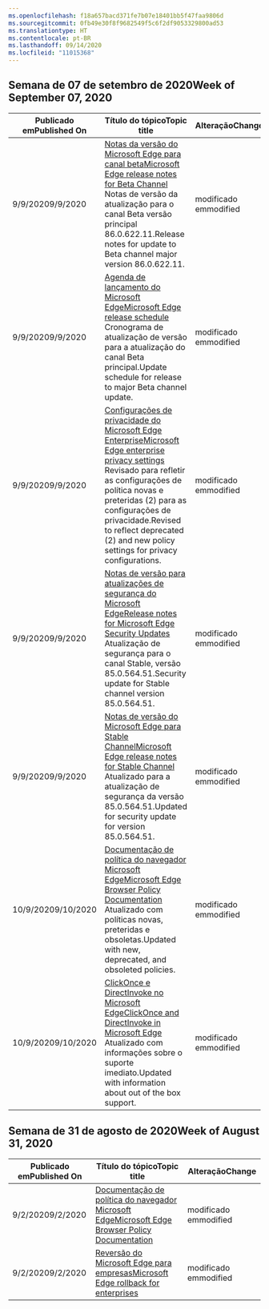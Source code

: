 ```yaml
---
ms.openlocfilehash: f18a657bacd371fe7b07e18401bb5f47faa9806d
ms.sourcegitcommit: 0fb49e30f8f9682549f5c6f2df9053329800ad53
ms.translationtype: HT
ms.contentlocale: pt-BR
ms.lasthandoff: 09/14/2020
ms.locfileid: "11015368"
---
```

<!-- This file is generated automatically each week. Changes made to this file will be overwritten.-->




## <span data-ttu-id="dcf22-101">Semana de 07 de setembro de 2020</span><span class="sxs-lookup"><span data-stu-id="dcf22-101">Week of September 07, 2020</span></span>


| <span data-ttu-id="dcf22-102">Publicado em</span><span class="sxs-lookup"><span data-stu-id="dcf22-102">Published On</span></span> |<span data-ttu-id="dcf22-103">Título do tópico</span><span class="sxs-lookup"><span data-stu-id="dcf22-103">Topic title</span></span> | <span data-ttu-id="dcf22-104">Alteração</span><span class="sxs-lookup"><span data-stu-id="dcf22-104">Change</span></span> |
|------|------------|--------|
| <span data-ttu-id="dcf22-105">9/9/2020</span><span class="sxs-lookup"><span data-stu-id="dcf22-105">9/9/2020</span></span> | [<span data-ttu-id="dcf22-106">Notas da versão do Microsoft Edge para canal beta</span><span class="sxs-lookup"><span data-stu-id="dcf22-106">Microsoft Edge release notes for Beta Channel</span></span>](/DeployEdge/microsoft-edge-relnote-beta-channel)<br><span data-ttu-id="dcf22-107">Notas de versão da atualização para o canal Beta versão principal 86.0.622.11.</span><span class="sxs-lookup"><span data-stu-id="dcf22-107">Release notes for update to Beta channel major version 86.0.622.11.</span></span> | <span data-ttu-id="dcf22-108">modificado em</span><span class="sxs-lookup"><span data-stu-id="dcf22-108">modified</span></span> |
| <span data-ttu-id="dcf22-109">9/9/2020</span><span class="sxs-lookup"><span data-stu-id="dcf22-109">9/9/2020</span></span> | [<span data-ttu-id="dcf22-110">Agenda de lançamento do Microsoft Edge</span><span class="sxs-lookup"><span data-stu-id="dcf22-110">Microsoft Edge release schedule</span></span>](/DeployEdge/microsoft-edge-release-schedule)<br><span data-ttu-id="dcf22-111">Cronograma de atualização de versão para a atualização do canal Beta principal.</span><span class="sxs-lookup"><span data-stu-id="dcf22-111">Update schedule for release to major Beta channel update.</span></span> | <span data-ttu-id="dcf22-112">modificado em</span><span class="sxs-lookup"><span data-stu-id="dcf22-112">modified</span></span> |
| <span data-ttu-id="dcf22-113">9/9/2020</span><span class="sxs-lookup"><span data-stu-id="dcf22-113">9/9/2020</span></span> | [<span data-ttu-id="dcf22-114">Configurações de privacidade do Microsoft Edge Enterprise</span><span class="sxs-lookup"><span data-stu-id="dcf22-114">Microsoft Edge enterprise privacy settings</span></span>](/DeployEdge/microsoft-edge-enterprise-privacy-settings)<br><span data-ttu-id="dcf22-115">Revisado para refletir as configurações de política novas e preteridas (2) para as configurações de privacidade.</span><span class="sxs-lookup"><span data-stu-id="dcf22-115">Revised to reflect deprecated (2) and new policy settings for privacy configurations.</span></span> | <span data-ttu-id="dcf22-116">modificado em</span><span class="sxs-lookup"><span data-stu-id="dcf22-116">modified</span></span> |
| <span data-ttu-id="dcf22-117">9/9/2020</span><span class="sxs-lookup"><span data-stu-id="dcf22-117">9/9/2020</span></span> | [<span data-ttu-id="dcf22-118">Notas de versão para atualizações de segurança do Microsoft Edge</span><span class="sxs-lookup"><span data-stu-id="dcf22-118">Release notes for Microsoft Edge Security Updates</span></span>](/DeployEdge/microsoft-edge-relnotes-security)<br><span data-ttu-id="dcf22-119">Atualização de segurança para o canal Stable, versão 85.0.564.51.</span><span class="sxs-lookup"><span data-stu-id="dcf22-119">Security update for Stable channel version 85.0.564.51.</span></span> | <span data-ttu-id="dcf22-120">modificado em</span><span class="sxs-lookup"><span data-stu-id="dcf22-120">modified</span></span> |
| <span data-ttu-id="dcf22-121">9/9/2020</span><span class="sxs-lookup"><span data-stu-id="dcf22-121">9/9/2020</span></span> | [<span data-ttu-id="dcf22-122">Notas de versão do Microsoft Edge para Stable Channel</span><span class="sxs-lookup"><span data-stu-id="dcf22-122">Microsoft Edge release notes for Stable Channel</span></span>](/DeployEdge/microsoft-edge-relnote-stable-channel)<br><span data-ttu-id="dcf22-123">Atualizado para a atualização de segurança da versão 85.0.564.51.</span><span class="sxs-lookup"><span data-stu-id="dcf22-123">Updated for security update for version 85.0.564.51.</span></span> | <span data-ttu-id="dcf22-124">modificado em</span><span class="sxs-lookup"><span data-stu-id="dcf22-124">modified</span></span> |
| <span data-ttu-id="dcf22-125">10/9/2020</span><span class="sxs-lookup"><span data-stu-id="dcf22-125">9/10/2020</span></span> | [<span data-ttu-id="dcf22-126">Documentação de política do navegador Microsoft Edge</span><span class="sxs-lookup"><span data-stu-id="dcf22-126">Microsoft Edge Browser Policy Documentation</span></span>](/DeployEdge/microsoft-edge-policies)<br><span data-ttu-id="dcf22-127">Atualizado com políticas novas, preteridas e obsoletas.</span><span class="sxs-lookup"><span data-stu-id="dcf22-127">Updated with new, deprecated, and obsoleted policies.</span></span> | <span data-ttu-id="dcf22-128">modificado em</span><span class="sxs-lookup"><span data-stu-id="dcf22-128">modified</span></span> |
| <span data-ttu-id="dcf22-129">10/9/2020</span><span class="sxs-lookup"><span data-stu-id="dcf22-129">9/10/2020</span></span> | [<span data-ttu-id="dcf22-130">ClickOnce e DirectInvoke no Microsoft Edge</span><span class="sxs-lookup"><span data-stu-id="dcf22-130">ClickOnce and DirectInvoke in Microsoft Edge</span></span>](/DeployEdge/edge-learn-more-co-di)<br><span data-ttu-id="dcf22-131">Atualizado com informações sobre o suporte imediato.</span><span class="sxs-lookup"><span data-stu-id="dcf22-131">Updated with information about out of the box support.</span></span> | <span data-ttu-id="dcf22-132">modificado em</span><span class="sxs-lookup"><span data-stu-id="dcf22-132">modified</span></span> |


## <span data-ttu-id="dcf22-133">Semana de 31 de agosto de 2020</span><span class="sxs-lookup"><span data-stu-id="dcf22-133">Week of August 31, 2020</span></span>


| <span data-ttu-id="dcf22-134">Publicado em</span><span class="sxs-lookup"><span data-stu-id="dcf22-134">Published On</span></span> |<span data-ttu-id="dcf22-135">Título do tópico</span><span class="sxs-lookup"><span data-stu-id="dcf22-135">Topic title</span></span> | <span data-ttu-id="dcf22-136">Alteração</span><span class="sxs-lookup"><span data-stu-id="dcf22-136">Change</span></span> |
|------|------------|--------|
| <span data-ttu-id="dcf22-137">9/2/2020</span><span class="sxs-lookup"><span data-stu-id="dcf22-137">9/2/2020</span></span> | [<span data-ttu-id="dcf22-138">Documentação de política do navegador Microsoft Edge</span><span class="sxs-lookup"><span data-stu-id="dcf22-138">Microsoft Edge Browser Policy Documentation</span></span>](/DeployEdge/microsoft-edge-policies) | <span data-ttu-id="dcf22-139">modificado em</span><span class="sxs-lookup"><span data-stu-id="dcf22-139">modified</span></span> |
| <span data-ttu-id="dcf22-140">9/2/2020</span><span class="sxs-lookup"><span data-stu-id="dcf22-140">9/2/2020</span></span> | [<span data-ttu-id="dcf22-141">Reversão do Microsoft Edge para empresas</span><span class="sxs-lookup"><span data-stu-id="dcf22-141">Microsoft Edge rollback for enterprises</span></span>](/DeployEdge/edge-learnmore-rollback) | <span data-ttu-id="dcf22-142">modificado em</span><span class="sxs-lookup"><span data-stu-id="dcf22-142">modified</span></span> |